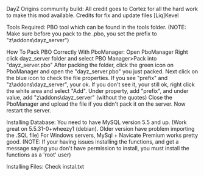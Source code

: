 DayZ Origins community build:
All credit goes to Cortez for all the hard work to make this mod available.
Credits for fix and update files [Liq]Kevel


Tools Required:
PBO tool which can be found in the tools folder.
(NOTE: Make sure before you pack to the .pbo, you set the prefix to "z\addons\dayz_server")

How To Pack PBO Correctly With PboManager:
Open PboManager
Right click dayz_server folder and select PBO Manager>Pack into "dayz_server.pbo"
After packing the folder, click the green icon on PboManager and open the "dayz_server.pbo" you just packed.
Next click on the blue icon to check the file properties.
If you see "prefix" and "z\addons\dayz_server", your ok.
If you don't see it, your still ok, right click the white area and select "Add".
Under property, add "prefix", and under value, add "z\addons\dayz_server" (without the quotes)
Close the PboManager and upload the file if you didn't pack it on the server.
Now restart the server.


Installing Database:
You need to have MySQL version 5.5 and up. (Work great on 5.5.31-0+wheezy1 (debian). Older version have problem importing the .SQL file)
For Windows servers, MySql + Navicate Premium works pretty good.
(NOTE: If your having issues installing the functions, and get a message saying you don't have permission to install, you must install the functions as a 'root' user)


Installing Files:
Check instal.txt
